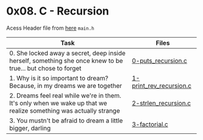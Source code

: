 # 0x08. C - Recursion

Acess Header file from [here](./main.h) `main.h`

|Task|Files|
|----|-----|
|0. She locked away a secret, deep inside herself, something she once knew to be true... but chose to forget|[0-puts_recursion.c](./0-puts_recursion.c)|
|1. Why is it so important to dream? Because, in my dreams we are together|[1-print_rev_recursion.c](./1-print_rev_recursion.c)|
|2. Dreams feel real while we're in them. It's only when we wake up that we realize something was actually strange|[2-strlen_recursion.c](./2-strlen_recursion.c)|
|3. You mustn't be afraid to dream a little bigger, darling|[3-factorial.c](./3-factorial.c)|

